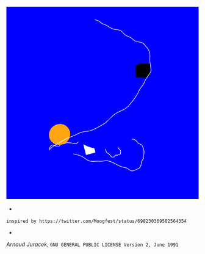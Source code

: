 ![preview](preview.gif?raw=true "preview")

-
`inspired by https://twitter.com/Moogfest/status/698230369502564354`

-
*Arnaud Juracek*, `GNU GENERAL PUBLIC LICENSE Version 2, June 1991`

